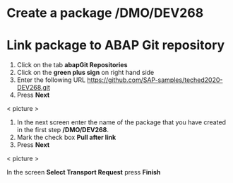 # Create a package /DMO/DEV268


# Link package to ABAP Git repository

1. Click on the tab **abapGit Repositories**
2. Click on the **green plus sign** on right hand side
3. Enter the following URL https://github.com/SAP-samples/teched2020-DEV268.git
4. Press **Next**

< picture >

1. In the next screen enter the name of the package that you have created in the first step **/DMO/DEV268**.
2. Mark the check box **Pull after link**
3. Press **Next**

< picture >

In the screen **Select Transport Request** press **Finish**   






